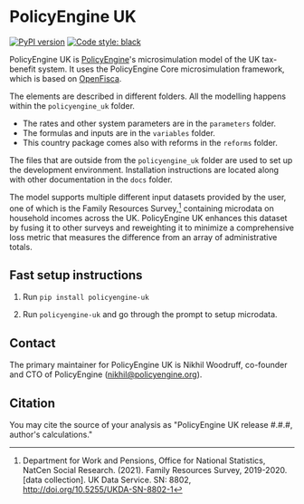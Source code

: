 # PolicyEngine UK

[![PyPI version](https://badge.fury.io/py/policyengine-uk.svg)](https://badge.fury.io/py/policyengine-uk)
[![Code style: black](https://img.shields.io/badge/code%20style-black-000000.svg)](https://github.com/psf/black)

PolicyEngine UK is [PolicyEngine](https://policyengine.org)'s microsimulation model of the UK tax-benefit system.
It uses the PolicyEngine Core microsimulation framework, which is based on [OpenFisca](https://openfisca.org).

The elements are described in different folders. All the modelling happens within the `policyengine_uk` folder.

- The rates and other system parameters are in the `parameters` folder.
- The formulas and inputs are in the `variables` folder.
- This country package comes also with reforms in the `reforms` folder.

The files that are outside from the `policyengine_uk` folder are used to set up the development environment. Installation instructions are located along with other documentation in the `docs` folder.

The model supports multiple different input datasets provided by the user, one of which is the Family Resources Survey,[^1] containing microdata on household incomes across the UK.
PolicyEngine UK enhances this dataset by fusing it to other surveys and reweighting it to minimize a comprehensive loss metric that measures the difference from an array of administrative totals.

[^1]: Department for Work and Pensions, Office for National Statistics, NatCen Social Research. (2021). Family Resources Survey, 2019-2020. [data collection]. UK Data Service. SN: 8802, http://doi.org/10.5255/UKDA-SN-8802-1


## Fast setup instructions

1. Run `pip install policyengine-uk`

2. Run `policyengine-uk` and go through the prompt to setup microdata.


## Contact

The primary maintainer for PolicyEngine UK is Nikhil Woodruff, co-founder and CTO of PolicyEngine (nikhil@policyengine.org).


## Citation

You may cite the source of your analysis as "PolicyEngine UK release #.#.#, author's calculations."
